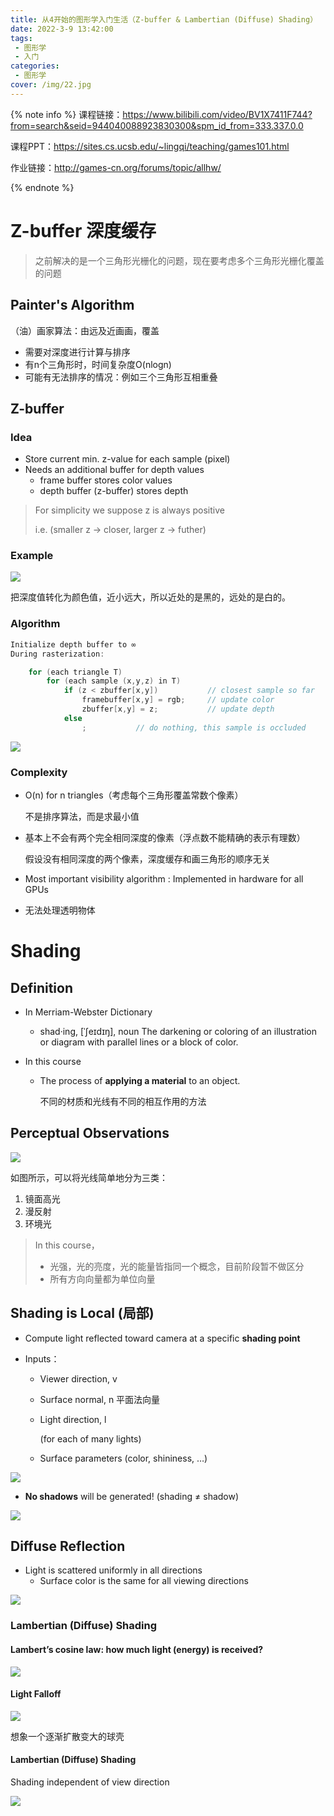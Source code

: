 ```yaml
---
title: 从4开始的图形学入门生活（Z-buffer & Lambertian (Diffuse) Shading）
date: 2022-3-9 13:42:00
tags: 
 - 图形学
 - 入门
categories: 
 - 图形学
cover: /img/22.jpg
---
```


{% note info %}
课程链接：https://www.bilibili.com/video/BV1X7411F744?from=search&seid=944040088923830300&spm_id_from=333.337.0.0

课程PPT：https://sites.cs.ucsb.edu/~lingqi/teaching/games101.html

作业链接：http://games-cn.org/forums/topic/allhw/

{% endnote %}

# Z-buffer 深度缓存

> 之前解决的是一个三角形光栅化的问题，现在要考虑多个三角形光栅化覆盖的问题

## Painter's Algorithm

（油）画家算法：由远及近画画，覆盖

- 需要对深度进行计算与排序
- 有n个三角形时，时间复杂度O(nlogn)
- 可能有无法排序的情况：例如三个三角形互相重叠

## Z-buffer

### Idea

- Store current min. z-value for each sample (pixel) 
- Needs an additional buffer for depth values 
  - frame buffer stores color values 
  - depth buffer (z-buffer) stores depth

> For simplicity we suppose z is always positive
>
> i.e. (smaller z -> closer, larger z -> futher)

### Example

![](1646796793321.png)

把深度值转化为颜色值，近小远大，所以近处的是黑的，远处的是白的。

### Algorithm

```c++
Initialize depth buffer to ∞ 
During rasterization: 

	for (each triangle T)
		for (each sample (x,y,z) in T)
			if (z < zbuffer[x,y])			// closest sample so far
				framebuffer[x,y] = rgb;		// update color
				zbuffer[x,y] = z;       	// update depth
			else
				; 			// do nothing, this sample is occluded
```

![](1646795940670.png)

### Complexity

- O(n) for n triangles（考虑每个三角形覆盖常数个像素）

  不是排序算法，而是求最小值

- 基本上不会有两个完全相同深度的像素（浮点数不能精确的表示有理数）

  假设没有相同深度的两个像素，深度缓存和画三角形的顺序无关


- Most important visibility algorithm : Implemented in hardware for all GPUs

- 无法处理透明物体

# Shading

## Definition

- In Merriam-Webster Dictionary

  - shad·ing, [ˈʃeɪdɪŋ], noun 
    The darkening or coloring of an illustration or diagram with parallel lines or a block of color.

- In this course

  - The process of **applying a material** to an object. 

    不同的材质和光线有不同的相互作用的方法

## Perceptual Observations

![](1646803302093.png)

如图所示，可以将光线简单地分为三类：

1. 镜面高光
2. 漫反射
3. 环境光

> In this course， 
>
> - 光强，光的亮度，光的能量皆指同一个概念，目前阶段暂不做区分
> - 所有方向向量都为单位向量

## Shading is Local (局部)

- Compute light reflected toward camera at a specific **shading point**

- Inputs：

  - Viewer direction, v 

  - Surface normal, n  平面法向量

  - Light direction, l 

    (for each of many lights) 

  - Surface parameters 
    (color, shininess, …)

![](1646803772057.png)

- **No shadows** will be generated! (shading ≠ shadow)

![](1646803817312.png)

## Diffuse Reflection

- Light is scattered uniformly in all directions
  - Surface color is the same for all viewing directions

![](1646803959898.png)

### Lambertian (Diffuse) Shading

#### Lambert’s cosine law: how much light (energy) is received?

![](1646804020976.png)

#### Light Falloff

![](1646804117186.png)

想象一个逐渐扩散变大的球壳

#### Lambertian (Diffuse) Shading

Shading independent of view direction

![](1646804189895.png)